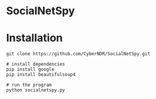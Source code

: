# SocialNetSpy

# Installation
```# git clone
git clone https://github.com/CyberNDR/SocialNetSpy.git

# install dependencies
pip install google
pip install beautifulsoup4

# run the program
python socialnetspy.py
